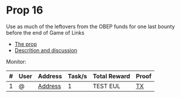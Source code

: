# Prop 16

Use as much of the leftovers from the OBEP funds for one last bounty before the end of Game of Links

- [The prop](https://cyber.page/governance/16)
- [Descrition and discussion](https://ai.cybercongress.ai/t/prop-16-discussion-abolish-obep-bounty-for-a-combinaltion-of-both/149)

Monitor:

| # | User | Address | Task/s | Total Reward | Proof |
|---|------|---------|-------|---------------|--------|
| 1 | @ | [Address]() | 1 | TEST EUL | [TX]() | 
